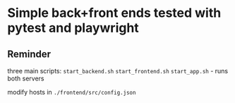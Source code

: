 # Simple back+front ends tested with pytest and playwright

## Reminder

three main scripts:
`start_backend.sh`
`start_frontend.sh`
`start_app.sh` - runs both servers

modify hosts in `./frontend/src/config.json`